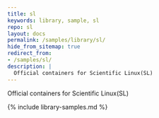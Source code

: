 ```yaml
---
title: sl
keywords: library, sample, sl
repo: sl
layout: docs
permalink: /samples/library/sl/
hide_from_sitemap: true
redirect_from:
- /samples/sl/
description: |
  Official containers for Scientific Linux(SL)
---
```


Official containers for Scientific Linux(SL)


{% include library-samples.md %}
